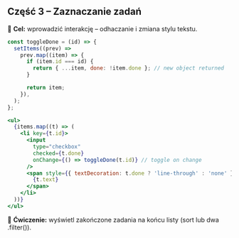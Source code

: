 ## Część 3 – Zaznaczanie zadań

🎯 **Cel:** wprowadzić interakcję – odhaczanie i zmiana stylu tekstu.

```jsx
const toggleDone = (id) => {
  setItems((prev) =>
    prev.map((item) => {
      if (item.id === id) {
        return { ...item, done: !item.done }; // new object returned
      }

      return item;
    }),
  );
};
```

```jsx
<ul>
  {items.map((t) => (
    <li key={t.id}>
      <input
        type="checkbox"
        checked={t.done}
        onChange={() => toggleDone(t.id)} // toggle on change
      />
      <span style={{ textDecoration: t.done ? 'line-through' : 'none' }}>
        {t.text}
      </span>
    </li>
  ))}
</ul>
```

📝 **Ćwiczenie:** wyświetl zakończone zadania na końcu listy (sort lub dwa .filter()).
